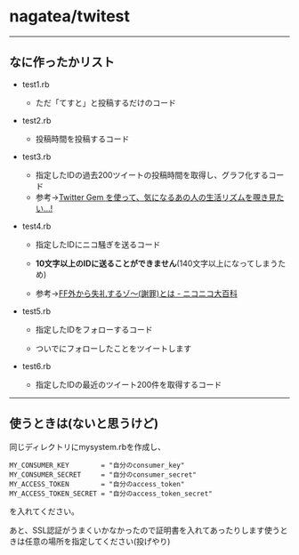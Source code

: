 # nagatea/twitest

----
## なに作ったかリスト

- test1.rb

    - ただ「てすと」と投稿するだけのコード 

- test2.rb

   - 投稿時間を投稿するコード

- test3.rb

    - 指定したIDの過去200ツイートの投稿時間を取得し、グラフ化するコード
    - 参考→[Twitter Gem を使って、気になるあの人の生活リズムを覗き見たい...! ](http://lo-upe.hatenablog.com/entry/20150113/1421150990)

- test4.rb

    - 指定したIDにニコ騒ぎを送るコード

    - **10文字以上のIDに送ることができません**(140文字以上になってしまうため)

    - 参考→[FF外から失礼するゾ〜(謝罪)とは - ニコニコ大百科](http://dic.nicovideo.jp/a/ff%E5%A4%96%E3%81%8B%E3%82%89%E5%A4%B1%E7%A4%BC%E3%81%99%E3%82%8B%E3%82%BE%E3%80%9C(%E8%AC%9D%E7%BD%AA))

- test5.rb

   - 指定したIDをフォローするコード

   - ついでにフォローしたことをツイートします

- test6.rb

   - 指定したIDの最近のツイート200件を取得するコード

----
## 使うときは(ないと思うけど)
同じディレクトリにmysystem.rbを作成し、

    MY_CONSUMER_KEY        = "自分のconsumer_key"
    MY_CONSUMER_SECRET     = "自分のconsumer_secret"
    MY_ACCESS_TOKEN        = "自分のaccess_token"
    MY_ACCESS_TOKEN_SECRET = "自分のaccess_token_secret" 

を入れてください。

あと、SSL認証がうまくいかなかったので証明書を入れてあったりします使うときは任意の場所を指定してください(投げやり)
